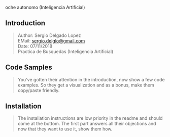 oche autonomo (Inteligencia Artificial)

## Introduction

> Author: Sergio Delgado Lopez<br/>EMail: sergio.delglo@gmail.com <br/>Date: 07/11/2018 <br/>Practica de Busquedas (Inteligencia Artificial)

## Code Samples

> You've gotten their attention in the introduction, now show a few code examples. So they get a visualization and as a bonus, make them copy/paste friendly.

## Installation

> The installation instructions are low priority in the readme and should come at the bottom. The first part answers all their objections and now that they want to use it, show them how.
